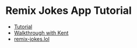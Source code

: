# Remix Jokes App Tutorial

- [Tutorial](https://remix.run/docs/en/main/tutorials/jokes)
- [Walkthrough with Kent](https://www.youtube.com/watch?v=hsIWJpuxNj0)
- [remix-jokes.lol](https://remix-jokes.lol/)
